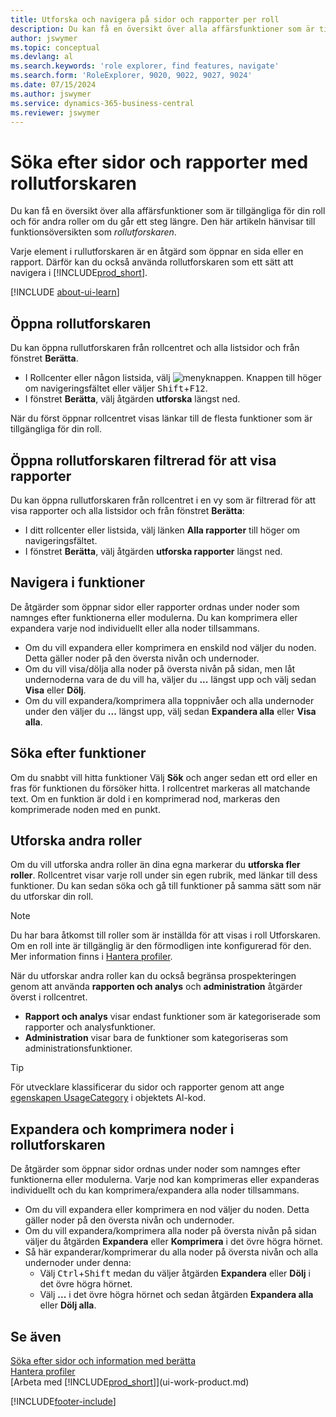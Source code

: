 ```yaml
---
title: Utforska och navigera på sidor och rapporter per roll
description: Du kan få en översikt över alla affärsfunktioner som är tillgängliga för din roll och för andra roller med Rollutforskare.
author: jswymer
ms.topic: conceptual
ms.devlang: al
ms.search.keywords: 'role explorer, find features, navigate'
ms.search.form: 'RoleExplorer, 9020, 9022, 9027, 9024'
ms.date: 07/15/2024
ms.author: jswymer
ms.service: dynamics-365-business-central
ms.reviewer: jswymer
---
```


# <a name="finding-pages-and-reports-with-the-role-explorer"></a>Söka efter sidor och rapporter med rollutforskaren

Du kan få en översikt över alla affärsfunktioner som är tillgängliga för din roll och för andra roller om du går ett steg längre. Den här artikeln hänvisar till funktionsöversikten som *rollutforskaren*.

Varje element i rullutforskaren är en åtgärd som öppnar en sida eller en rapport. Därför kan du också använda rollutforskaren som ett sätt att navigera i [!INCLUDE[prod_short](includes/prod_short.md)].

[!INCLUDE [about-ui-learn](includes/about-ui-learn.md)]

## <a name="open-the-role-explorer"></a>Öppna rollutforskaren

Du kan öppna rullutforskaren från rollcentret och alla listsidor och från fönstret **Berätta**.

- I Rollcenter eller någon listsida, välj ![menyknappen.](media/ui_menu_button.png "Menyknapp") Knappen till höger om navigeringsfältet eller väljer <kbd>Shift</kbd>+<kbd>F12</kbd>.
- I fönstret **Berätta**, välj åtgärden **utforska** längst ned.

När du först öppnar rollcentret visas länkar till de flesta funktioner som är tillgängliga för din roll.

## <a name="open-the-role-explorer-filtered-to-show-reports"></a>Öppna rollutforskaren filtrerad för att visa rapporter

Du kan öppna rullutforskaren från rollcentret i en vy som är filtrerad för att visa rapporter och alla listsidor och från fönstret **Berätta**:

- I ditt rollcenter eller listsida, välj länken **Alla rapporter** till höger om navigeringsfältet.
- I fönstret **Berätta**, välj åtgärden **utforska rapporter** längst ned.

## <a name="navigate-features"></a>Navigera i funktioner

De åtgärder som öppnar sidor eller rapporter ordnas under noder som namnges efter funktionerna eller modulerna. Du kan komprimera eller expandera varje nod individuellt eller alla noder tillsammans.

- Om du vill expandera eller komprimera en enskild nod väljer du noden. Detta gäller noder på den översta nivån och undernoder.
- Om du vill visa/dölja alla noder på översta nivån på sidan, men låt undernoderna vara de du vill ha, väljer du **...** längst upp och välj sedan **Visa** eller **Dölj**.
- Om du vill expandera/komprimera alla toppnivåer och alla undernoder under den väljer du **...** längst upp, välj sedan **Expandera alla** eller **Visa alla**.

## <a name="search-for-features"></a>Söka efter funktioner

Om du snabbt vill hitta funktioner Välj **Sök** och anger sedan ett ord eller en fras för funktionen du försöker hitta. I rollcentret markeras all matchande text. Om en funktion är dold i en komprimerad nod, markeras den komprimerade noden med en punkt. 

## <a name="explore-other-roles"></a>Utforska andra roller

Om du vill utforska andra roller än dina egna markerar du **utforska fler roller**. Rollcentret visar varje roll under sin egen rubrik, med länkar till dess funktioner. Du kan sedan söka och gå till funktioner på samma sätt som när du utforskar din roll.

> [!NOTE]
> Du har bara åtkomst till roller som är inställda för att visas i roll Utforskaren. Om en roll inte är tillgänglig är den förmodligen inte konfigurerad för den. Mer information finns i [Hantera profiler](admin-users-profiles-roles.md). 

När du utforskar andra roller kan du också begränsa prospekteringen genom att använda **rapporten och analys** och **administration** åtgärder överst i rollcentret.

- **Rapport och analys** visar endast funktioner som är kategoriserade som rapporter och analysfunktioner.
- **Administration** visar bara de funktioner som kategoriseras som administrationsfunktioner.

> [!TIP]
> För utvecklare klassificerar du sidor och rapporter genom att ange [egenskapen UsageCategory](/dynamics365/business-central/dev-itpro/developer/properties/devenv-usagecategory-property) i objektets Al-kod.
<!--
 
## <a name="role-explorer-actions"></a>Role explorer actions

There a several actions along the top of the role explorer to help you locate features of your role and other roles.

|Action|Description|
|------|------|
|**All**|Shows all features that are related to the role.|
|**Find**|Lets you enter a word or phrase to quickly locate feature names that match.|
|**Explore more roles**|All business features that are available for all roles including your own. When exploring all roles, the other actions work the same way, except for all roles shown. **NOTE:** You can only access roles that are set up to show in role explorer. For more information, see [Manage Profiles](admin-users-profiles-roles.md).  |
|**Report & Analysis**|This action Shows only those features that are categorized as reports and analysis features.|
|**Administration**|Shows only those features that are categorized as administration features.|



<!--
Choose the **Find** action at the top of the role explorer to quickly locate feature names that contain a certain term.

Choose the **Explore more roles** action at the top of the role explorer to get an overview of all business features that are available for all roles including your own.

> [!NOTE]
> Only Role Center actions for profiles where the **Show in Role Explorer** check box is selected will appear on the extended version of the role explorer (shown with the **Explore more roles** action). For more information, see [Manage Profiles](admin-users-profiles-roles.md).
-->

## <a name="expand-and-collapse-nodes-on-the-role-explorer"></a>Expandera och komprimera noder i rollutforskaren

De åtgärder som öppnar sidor ordnas under noder som namnges efter funktionerna eller modulerna. Varje nod kan komprimeras eller expanderas individuellt och du kan komprimera/expandera alla noder tillsammans.

- Om du vill expandera eller komprimera en nod väljer du noden. Detta gäller noder på den översta nivån och undernoder.
- Om du vill expandera/komprimera alla noder på översta nivån på sidan väljer du åtgärden **Expandera** eller **Komprimera** i det övre högra hörnet.
- Så här expanderar/komprimerar du alla noder på översta nivån och alla undernoder under denna:
  - Välj <kbd>Ctrl</kbd>+<kbd>Shift</kbd> medan du väljer åtgärden **Expandera** eller **Dölj** i det övre högra hörnet.
  - Välj **...** i det övre högra hörnet och sedan åtgärden **Expandera alla** eller **Dölj alla**.

## <a name="see-also"></a>Se även

[Söka efter sidor och information med berätta](ui-search.md)  
[Hantera profiler](admin-users-profiles-roles.md)  
[Arbeta med [!INCLUDE[prod_short](includes/prod_short.md)]](ui-work-product.md)  

[!INCLUDE[footer-include](includes/footer-banner.md)]
